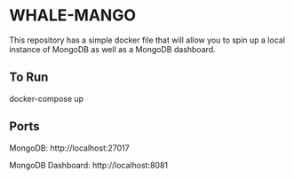 # WHALE-MANGO 
This repository has a simple docker file that will allow you to spin up a local instance of MongoDB as well as a MongoDB dashboard. 

## To Run
docker-compose up

## Ports 

MongoDB: http://localhost:27017 

MongoDB Dashboard: http://localhost:8081
